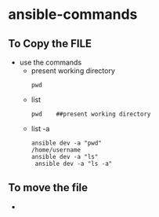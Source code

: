 # ansible-commands
## To Copy the FILE
- use the commands
  - present working directory
    ```
    pwd
    ```
  - list
    ```
    pwd    ##present working directory
    ```
  - list -a
    ```
    ansible dev -a "pwd"                                                   
    /home/username
    ansible dev -a "ls"
     ansible dev -a "ls -a"
    ```
## To move the file
- 


